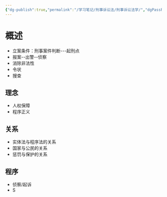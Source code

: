 ```yaml
---
{"dg-publish":true,"permalink":"/学习笔记/刑事诉讼法/刑事诉讼法学/","dgPassFrontmatter":true}
---
```


# 概述
- 立案条件：刑事案件判断---起刑点
- 报案--出警--侦察
- 消除非法性
- 令状
- 搜查

## 理念
- 人权保障
- 程序正义
## 关系
- 实体法与程序法的关系
- 国家与公民的关系
- 惩罚与保护的关系
## 程序
- 侦察/起诉
- S